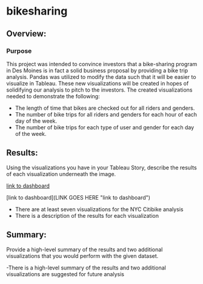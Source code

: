 # bikesharing

## Overview: 
### Purpose
This project was intended to convince investors that a bike-sharing program in Des Moines is in fact a solid business proposal by providing a bike trip analysis. Pandas was utilized to modify the data such that it will be easier to visualize in Tableau. These new visualizations will be created in hopes of solidifying our analysis to pitch to the investors. The created visualizations needed to demonstrate the following:
- The length of time that bikes are checked out for all riders and genders.
- The number of bike trips for all riders and genders for each hour of each day of the week.
- The number of bike trips for each type of user and gender for each day of the week.


## Results: 
Using the visualizations you have in your Tableau Story, describe the results of each visualization underneath the image.

[link to dashboard](LINK)

[link to dashboard](LINK GOES HERE "link to dashboard")


- There are at least seven visualizations for the NYC Citibike analysis
- There is a description of the results for each visualization 


## Summary: 
Provide a high-level summary of the results and two additional visualizations that you would perform with the given dataset.

-There is a high-level summary of the results and two additional visualizations are suggested for future analysis
